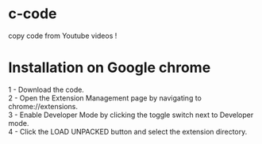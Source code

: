 # c-code
copy code from Youtube videos !

# Installation on Google chrome

1 - Download the code.  
2 - Open the Extension Management page by navigating to chrome://extensions.  
3 - Enable Developer Mode by clicking the toggle switch next to Developer mode.  
4 - Click the LOAD UNPACKED button and select the extension directory.  
